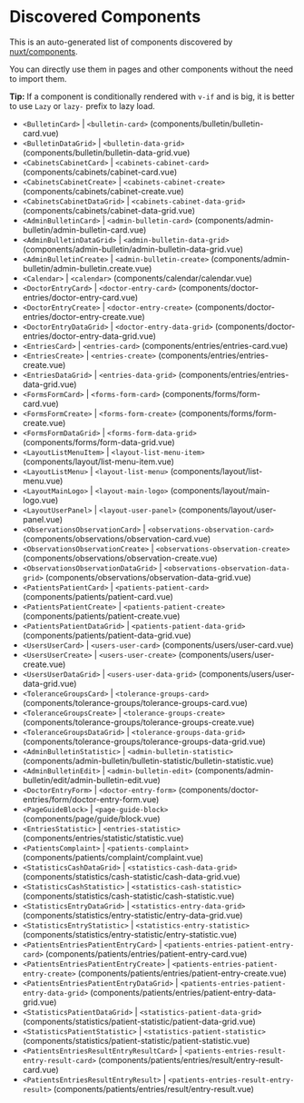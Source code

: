 # Discovered Components

This is an auto-generated list of components discovered by [nuxt/components](https://github.com/nuxt/components).

You can directly use them in pages and other components without the need to import them.

**Tip:** If a component is conditionally rendered with `v-if` and is big, it is better to use `Lazy` or `lazy-` prefix to lazy load.

- `<BulletinCard>` | `<bulletin-card>` (components/bulletin/bulletin-card.vue)
- `<BulletinDataGrid>` | `<bulletin-data-grid>` (components/bulletin/bulletin-data-grid.vue)
- `<CabinetsCabinetCard>` | `<cabinets-cabinet-card>` (components/cabinets/cabinet-card.vue)
- `<CabinetsCabinetCreate>` | `<cabinets-cabinet-create>` (components/cabinets/cabinet-create.vue)
- `<CabinetsCabinetDataGrid>` | `<cabinets-cabinet-data-grid>` (components/cabinets/cabinet-data-grid.vue)
- `<AdminBulletinCard>` | `<admin-bulletin-card>` (components/admin-bulletin/admin-bulletin-card.vue)
- `<AdminBulletinDataGrid>` | `<admin-bulletin-data-grid>` (components/admin-bulletin/admin-bulletin-data-grid.vue)
- `<AdminBulletinCreate>` | `<admin-bulletin-create>` (components/admin-bulletin/admin-bulletin.create.vue)
- `<Calendar>` | `<calendar>` (components/calendar/calendar.vue)
- `<DoctorEntryCard>` | `<doctor-entry-card>` (components/doctor-entries/doctor-entry-card.vue)
- `<DoctorEntryCreate>` | `<doctor-entry-create>` (components/doctor-entries/doctor-entry-create.vue)
- `<DoctorEntryDataGrid>` | `<doctor-entry-data-grid>` (components/doctor-entries/doctor-entry-data-grid.vue)
- `<EntriesCard>` | `<entries-card>` (components/entries/entries-card.vue)
- `<EntriesCreate>` | `<entries-create>` (components/entries/entries-create.vue)
- `<EntriesDataGrid>` | `<entries-data-grid>` (components/entries/entries-data-grid.vue)
- `<FormsFormCard>` | `<forms-form-card>` (components/forms/form-card.vue)
- `<FormsFormCreate>` | `<forms-form-create>` (components/forms/form-create.vue)
- `<FormsFormDataGrid>` | `<forms-form-data-grid>` (components/forms/form-data-grid.vue)
- `<LayoutListMenuItem>` | `<layout-list-menu-item>` (components/layout/list-menu-item.vue)
- `<LayoutListMenu>` | `<layout-list-menu>` (components/layout/list-menu.vue)
- `<LayoutMainLogo>` | `<layout-main-logo>` (components/layout/main-logo.vue)
- `<LayoutUserPanel>` | `<layout-user-panel>` (components/layout/user-panel.vue)
- `<ObservationsObservationCard>` | `<observations-observation-card>` (components/observations/observation-card.vue)
- `<ObservationsObservationCreate>` | `<observations-observation-create>` (components/observations/observation-create.vue)
- `<ObservationsObservationDataGrid>` | `<observations-observation-data-grid>` (components/observations/observation-data-grid.vue)
- `<PatientsPatientCard>` | `<patients-patient-card>` (components/patients/patient-card.vue)
- `<PatientsPatientCreate>` | `<patients-patient-create>` (components/patients/patient-create.vue)
- `<PatientsPatientDataGrid>` | `<patients-patient-data-grid>` (components/patients/patient-data-grid.vue)
- `<UsersUserCard>` | `<users-user-card>` (components/users/user-card.vue)
- `<UsersUserCreate>` | `<users-user-create>` (components/users/user-create.vue)
- `<UsersUserDataGrid>` | `<users-user-data-grid>` (components/users/user-data-grid.vue)
- `<ToleranceGroupsCard>` | `<tolerance-groups-card>` (components/tolerance-groups/tolerance-groups-card.vue)
- `<ToleranceGroupsCreate>` | `<tolerance-groups-create>` (components/tolerance-groups/tolerance-groups-create.vue)
- `<ToleranceGroupsDataGrid>` | `<tolerance-groups-data-grid>` (components/tolerance-groups/tolerance-groups-data-grid.vue)
- `<AdminBulletinStatistic>` | `<admin-bulletin-statistic>` (components/admin-bulletin/bulletin-statistic/bulletin-statistic.vue)
- `<AdminBulletinEdit>` | `<admin-bulletin-edit>` (components/admin-bulletin/edit/admin-bulletin-edit.vue)
- `<DoctorEntryForm>` | `<doctor-entry-form>` (components/doctor-entries/form/doctor-entry-form.vue)
- `<PageGuideBlock>` | `<page-guide-block>` (components/page/guide/block.vue)
- `<EntriesStatistic>` | `<entries-statistic>` (components/entries/statistic/statistic.vue)
- `<PatientsComplaint>` | `<patients-complaint>` (components/patients/complaint/complaint.vue)
- `<StatisticsCashDataGrid>` | `<statistics-cash-data-grid>` (components/statistics/cash-statistic/cash-data-grid.vue)
- `<StatisticsCashStatistic>` | `<statistics-cash-statistic>` (components/statistics/cash-statistic/cash-statistic.vue)
- `<StatisticsEntryDataGrid>` | `<statistics-entry-data-grid>` (components/statistics/entry-statistic/entry-data-grid.vue)
- `<StatisticsEntryStatistic>` | `<statistics-entry-statistic>` (components/statistics/entry-statistic/entry-statistic.vue)
- `<PatientsEntriesPatientEntryCard>` | `<patients-entries-patient-entry-card>` (components/patients/entries/patient-entry-card.vue)
- `<PatientsEntriesPatientEntryCreate>` | `<patients-entries-patient-entry-create>` (components/patients/entries/patient-entry-create.vue)
- `<PatientsEntriesPatientEntryDataGrid>` | `<patients-entries-patient-entry-data-grid>` (components/patients/entries/patient-entry-data-grid.vue)
- `<StatisticsPatientDataGrid>` | `<statistics-patient-data-grid>` (components/statistics/patient-statistic/patient-data-grid.vue)
- `<StatisticsPatientStatistic>` | `<statistics-patient-statistic>` (components/statistics/patient-statistic/patient-statistic.vue)
- `<PatientsEntriesResultEntryResultCard>` | `<patients-entries-result-entry-result-card>` (components/patients/entries/result/entry-result-card.vue)
- `<PatientsEntriesResultEntryResult>` | `<patients-entries-result-entry-result>` (components/patients/entries/result/entry-result.vue)
